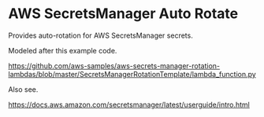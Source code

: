 # AWS SecretsManager Auto Rotate

Provides auto-rotation for AWS SecretsManager secrets.

Modeled after this example code.

https://github.com/aws-samples/aws-secrets-manager-rotation-lambdas/blob/master/SecretsManagerRotationTemplate/lambda_function.py

Also see.

https://docs.aws.amazon.com/secretsmanager/latest/userguide/intro.html
